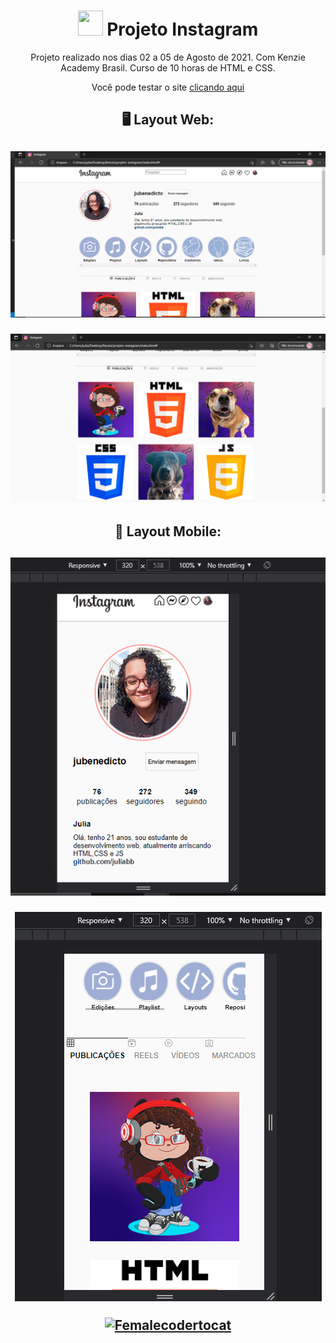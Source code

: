 <div align="center"><h1><img src="https://user-images.githubusercontent.com/68789655/128786253-acf5c6ab-579e-4e70-a09d-a3df5dcd7cb6.png" height=40px width=40px> Projeto Instagram </h1></div>



<p align="center">Projeto realizado nos dias 02 a 05 de Agosto de 2021. Com Kenzie Academy Brasil. Curso de 10 horas de HTML e CSS.</p>
<p  align="center"> Você pode testar o site <a href="https://juliabb.github.io/projeto-Instagram/">clicando aqui</a></p>
<h2 align="center"> 🖥️ Layout Web: <h2><h2>
  
<p><img src="https://github.com/juliabb/projeto-Instagram/blob/main/assets/layout/instagram-parte-1-web.PNG?raw=true" alt="Layout web 1"></p>

<p align="center"><img src="https://github.com/juliabb/projeto-Instagram/blob/main/assets/layout/instagram-parte-2-web.PNG?raw=true" alt="Layout web 2"></p>

<h2 align="center"> 📱 Layout Mobile:<h2>

<p align="center"><img src="https://github.com/juliabb/projeto-Instagram/blob/main/assets/layout/instagram-1-mobile.PNG?raw=true" alt="Layout mobile 1"></p>

<p align="center"><img src="https://github.com/juliabb/projeto-Instagram/blob/main/assets/layout/instagram-2-mobile.PNG?raw=true" alt="Layout mobile 2"></p>

<p align="center"><a href="https://octodex.github.com/femalecodertocat/" target="_blank"> <img src="https://octodex.github.com/images/femalecodertocat.png" alt="Femalecodertocat" width="250" height="250"></a></p>
